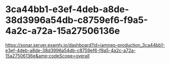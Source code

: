 # 3ca44bb1-e3ef-4deb-a8de-38d3996a54db-c8759ef6-f9a5-4a2c-a72a-15a27506136e
https://sonar.server.examly.io/dashboard?id=iamneo-production_3ca44bb1-e3ef-4deb-a8de-38d3996a54db-c8759ef6-f9a5-4a2c-a72a-15a27506136e&amp;codeScope=overall
